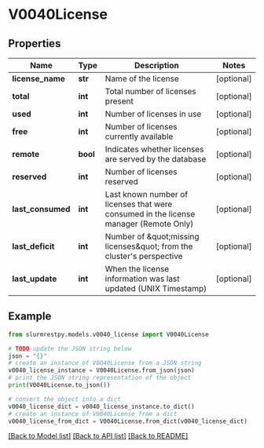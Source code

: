 # V0040License


## Properties

Name | Type | Description | Notes
------------ | ------------- | ------------- | -------------
**license_name** | **str** | Name of the license | [optional]
**total** | **int** | Total number of licenses present | [optional]
**used** | **int** | Number of licenses in use | [optional]
**free** | **int** | Number of licenses currently available | [optional]
**remote** | **bool** | Indicates whether licenses are served by the database | [optional]
**reserved** | **int** | Number of licenses reserved | [optional]
**last_consumed** | **int** | Last known number of licenses that were consumed in the license manager (Remote Only) | [optional]
**last_deficit** | **int** | Number of \&quot;missing licenses\&quot; from the cluster&#39;s perspective | [optional]
**last_update** | **int** | When the license information was last updated (UNIX Timestamp) | [optional]

## Example

```python
from slurmrestpy.models.v0040_license import V0040License

# TODO update the JSON string below
json = "{}"
# create an instance of V0040License from a JSON string
v0040_license_instance = V0040License.from_json(json)
# print the JSON string representation of the object
print(V0040License.to_json())

# convert the object into a dict
v0040_license_dict = v0040_license_instance.to_dict()
# create an instance of V0040License from a dict
v0040_license_from_dict = V0040License.from_dict(v0040_license_dict)
```
[[Back to Model list]](../README.md#documentation-for-models) [[Back to API list]](../README.md#documentation-for-api-endpoints) [[Back to README]](../README.md)


